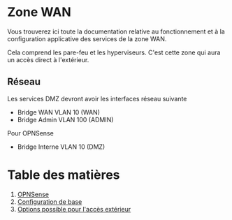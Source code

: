 # Zone WAN
Vous trouverez ici toute la documentation relative au fonctionnement et à la configuration applicative des services de la zone WAN.

Cela comprend les pare-feu et les hyperviseurs. C'est cette zone qui aura un accès direct à l'extérieur.

## Réseau

Les services DMZ devront avoir les interfaces réseau suivante
- Bridge WAN VLAN 10 (WAN)
- Bridge Admin VLAN 100 (ADMIN)

Pour OPNSense
- Bridge Interne VLAN 10 (DMZ)

# Table des matières
1. [OPNSense](opnsense)
  1. [Configuration de base](opnsense/configuration_initiale.md)
2. [Options possible pour l'accès extérieur](option_possible.md)
